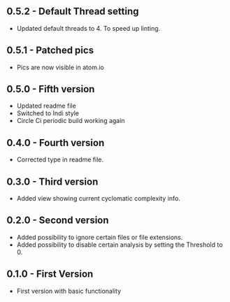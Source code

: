 ## 0.5.2 - Default Thread setting
* Updated default threads to 4. To speed up linting.

## 0.5.1 - Patched pics
* Pics are now visible in atom.io

## 0.5.0 - Fifth version
* Updated readme file
* Switched to Indi style
* Circle Ci periodic build working again

## 0.4.0 - Fourth version
* Corrected type in readme file.

## 0.3.0 - Third version
* Added view showing current cyclomatic complexity info.

## 0.2.0 - Second version
* Added possibility to ignore certain files or file extensions.
* Added possibility to disable certain analysis by setting the Threshold to 0.

## 0.1.0 - First Version
* First version with basic functionality
